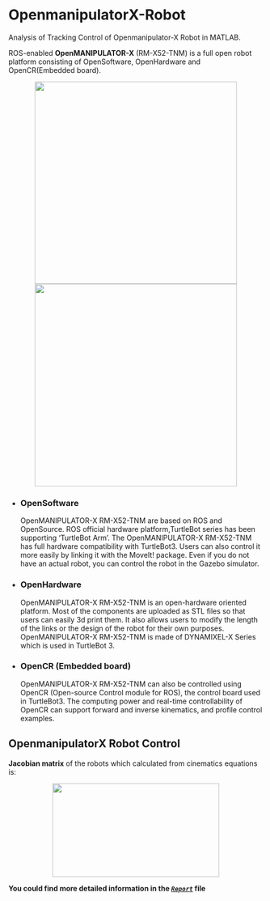 # OpenmanipulatorX-Robot
Analysis of Tracking Control of Openmanipulator-X Robot in MATLAB.

ROS-enabled **OpenMANIPULATOR-X** (RM-X52-TNM) is a full open robot platform consisting of OpenSoftware​, OpenHardware and OpenCR(Embedded board)​.

<p align="center">

<img src="https://user-images.githubusercontent.com/40741680/130143968-8e1f9801-636c-49b1-94ca-906b396c0eb3.png" width="400" height="400">
<img src="https://user-images.githubusercontent.com/40741680/130144103-5293a84c-6d58-49c2-933e-5206e2bfc069.png" width="400" height="400">

</p>

* ### OpenSoftware

  OpenMANIPULATOR-X RM-X52-TNM are based on ROS and OpenSource. ROS official hardware platform,TurtleBot series has been supporting ‘TurtleBot Arm’. The OpenMANIPULATOR-X RM-X52-TNM has full hardware compatibility with TurtleBot3. Users can also control it more easily by linking it with the MoveIt! package. Even if you do not have an actual robot, you can control the robot in the Gazebo simulator.
  
* ### OpenHardware

  OpenMANIPULATOR-X RM-X52-TNM is an open-hardware oriented platform. Most of the components are uploaded as STL files so that users can easily 3d print them. It also allows users to modify the length of the links or the design of the robot for their own purposes. OpenMANIPULATOR-X RM-X52-TNM is made of DYNAMIXEL-X Series which is used in TurtleBot 3.

* ### OpenCR (Embedded board)

  OpenMANIPULATOR-X RM-X52-TNM can also be controlled using OpenCR (Open-source Control module for ROS), the control board used in TurtleBot3. The computing power and real-time controllability of OpenCR can support forward and inverse kinematics, and profile control examples.
  
## OpenmanipulatorX Robot Control

**Jacobian matrix**  of the robots which calculated from cinematics equations is:
<p align="center">
<img src="https://user-images.githubusercontent.com/40741680/130146204-761650e8-6685-4f43-83b2-b5e99dd2f56e.png" width="330" height="185">
</p>


**You could find more detailed information in the [*`Report`*](https://github.com/mirhnius/OpenmanipulatorX-Robot/blob/main/Report.pdf) file**
